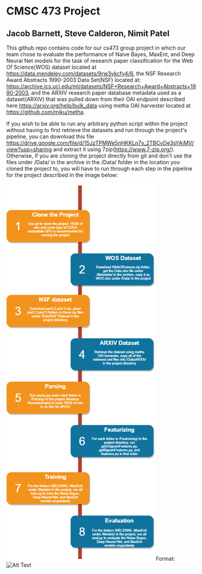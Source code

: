 # CMSC 473 Project
## Jacob Barnett, Steve Calderon, Nimit Patel

This github repo contains code for our cs473 group project in which our team chose to evaluate the performance of Naive Bayes, MaxEnt, and Deep Neural Net models for the task of research paper classification for the Web Of Science(WOS) dataset located at https://data.mendeley.com/datasets/9rw3vkcfy4/6, 
the NSF Research Award Abstracts 1990-2003 Data Set(NSF) located at: https://archive.ics.uci.edu/ml/datasets/NSF+Research+Award+Abstracts+1990-2003, and the ARXIV research paper database metadata used as a dataset(ARXIV) that was pulled down from their OAI endpoint described here https://arxiv.org/help/bulk_data using metha OAI harvester located at https://github.com/miku/metha. 

If you wish to be able to run any arbitrary python script within the project without having to first retrieve the datasets and run through the project's pipeline, you can download this file https://drive.google.com/file/d/15JzTPMWe5nHKKLn7v_2TBCvDe3sYAiMV/view?usp=sharing and extract it using 7zip(https://www.7-zip.org/). Otherwise, if you are cloning the project directly from git and don't use the files under /Data/ in the archive in the /Data/ folder in the location you cloned the project to, you will have to run through each step in the pipeline for the project described in the image below:

![Pipeline](images/pipeline.png)
Format: ![Alt Text](url)
